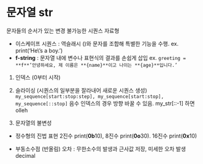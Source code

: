 # 문자열 str
문자들의 순서가 있는 변경 불가능한 시퀀스 자료형
- 이스케이프 시퀀스 : 역슬래시 (\)와 문자를 조합해 특별한 기능을 수행.
ex. print(‘He\’s a boy.’)
- **f-string** : 문자열 내에 변수나 표현식의 결과를 손쉽게 삽입 
ex. `greeting = **f**’안녕하세요, 제 이름은 **{name}**이고 나이는 **{age}**입니다.’`

1)	인덱스 (0부터 시작)

2)	슬라이싱 (시퀀스의 일부분을 잘라내어 새로운 시퀀스 생성)
`my_sequence[start:stop:step], my_sequence[start:stop], my_sequence[::stop]`
음수 인덱스의 경우 방향 바꿀 수 있음. my_str[::-1] 하면 olleh

3)	문자열의 불변성 

+ 정수형의 진법 표현
2진수 print(**0b**10), 8진수 print(**0o**30). 16진수 print(**0x**10)

+ 부동소수점 (반올림) 오차 : 무한소수의 발생과 근사값 저장, 미세한 오차 발생
decimal
